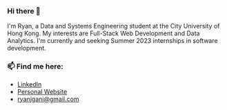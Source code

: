 ### Hi there 👋  
I'm Ryan, a Data and Systems Engineering student at the City University of Hong Kong. 
My interests are Full-Stack Web Development and Data Analytics.
I'm currently and seeking Summer 2023 internships in software development.  

### 📫 Find me here: 
- [LinkedIn](https://www.linkedin.com/in/ryanjgani/)
- [Personal Website](https://ryanjgani.github.io/)
- ryanjgani@gmail.com 
 
<!---
ryanjgani/ryanjgani is a ✨ special ✨ repository because its `README.md` (this file) appears on your GitHub profile.
You can click the Preview link to take a look at your changes.
--->
